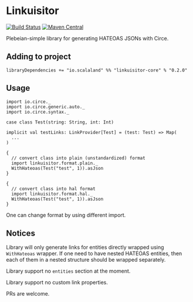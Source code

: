 # Linkuisitor

[![Build Status](https://travis-ci.org/scalalandio/linkuisitor.svg?branch=master)](https://travis-ci.org/scalalandio/linkuisitor)
[![Maven Central](https://img.shields.io/maven-central/v/io.scalaland/linkuisitor-core_2.12.svg)](http://search.maven.org/#search%7Cga%7C1%7Clinkuisitor)

Plebeian-simple library for generating HATEOAS JSONs with Circe.

## Adding to project

    libraryDependencies += "io.scalaland" %% "linkuisitor-core" % "0.2.0"

## Usage

    import io.circe._
    import io.circe.generic.auto._
    import io.circe.syntax._

    case class Test(string: String, int: Int)

    implicit val testLinks: LinkProvider[Test] = (test: Test) => Map(
      ...
    )

    {
      // convert class into plain (unstandardized) format
      import linkuisitor.format.plain._
      WithHateoas(Test("test", 1)).asJson
    }

    {
      // convert class into hal format
      import linkuisitor.format.hal._
      WithHateoas(Test("test", 1)).asJson
    }

One can change format by using different import.

## Notices

Library will only generate links for entities directly wrapped using
`WithHateoas` wrapper. If one need to have nested HATEOAS entities,
then each of them in a nested structure should be wrapped separately.

Library support no `entities` section at the moment.

Library support no custom link properties.

PRs are welcome.
